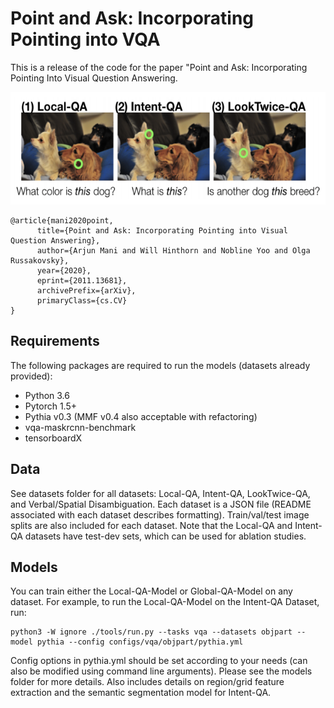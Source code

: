 # Point and Ask: Incorporating Pointing into VQA

This is a release of the code for the paper "Point and Ask: Incorporating Pointing Into Visual Question Answering.

<p>
  <img src="pointingqa.png" width="600" height="180" />
</p>

```
@article{mani2020point,
      title={Point and Ask: Incorporating Pointing into Visual Question Answering}, 
      author={Arjun Mani and Will Hinthorn and Nobline Yoo and Olga Russakovsky},
      year={2020},
      eprint={2011.13681},
      archivePrefix={arXiv},
      primaryClass={cs.CV}
}
```
## Requirements

The following packages are required to run the models (datasets already provided):

* Python 3.6
* Pytorch 1.5+
* Pythia v0.3 (MMF v0.4 also acceptable with refactoring)
* vqa-maskrcnn-benchmark
* tensorboardX

## Data

See datasets folder for all datasets: Local-QA, Intent-QA, LookTwice-QA, and Verbal/Spatial Disambiguation. Each dataset is a JSON file (README associated with each dataset describes formatting). Train/val/test image splits are also included for each dataset. Note that the Local-QA and Intent-QA datasets have test-dev sets, which can be used for ablation studies. 

## Models

You can train either the Local-QA-Model or Global-QA-Model on any dataset. For example, to run the Local-QA-Model on the Intent-QA Dataset, run:

```
python3 -W ignore ./tools/run.py --tasks vqa --datasets objpart --model pythia --config configs/vqa/objpart/pythia.yml
```

Config options in pythia.yml should be set according to your needs (can also be modified using command line arguments). Please see the models folder for more details. Also includes details on region/grid feature extraction and the semantic segmentation model for Intent-QA.
